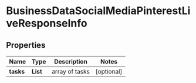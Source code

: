 # BusinessDataSocialMediaPinterestLiveResponseInfo


## Properties

| Name | Type | Description | Notes |
|------------ | ------------- | ------------- | -------------|
**tasks** | **List<BusinessDataSocialMediaPinterestLiveTaskInfo>** | array of tasks |[optional]|